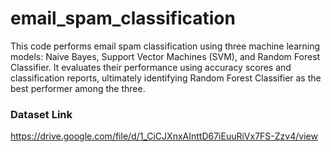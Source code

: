# email_spam_classification
This code performs email spam classification using three machine learning models: Naive Bayes, Support Vector Machines (SVM), and Random Forest Classifier. It evaluates their performance using accuracy scores and classification reports, ultimately identifying Random Forest Classifier as the best performer among the three.

### Dataset Link

https://drive.google.com/file/d/1_CiCJXnxAInttD67iEuuRiVx7FS-Zzv4/view
